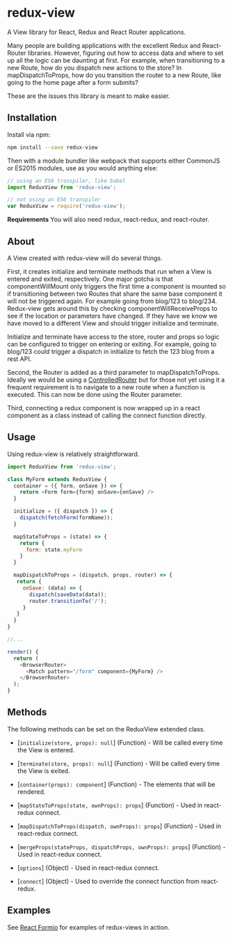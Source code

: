 # redux-view
A View library for React, Redux and React Router applications.

Many people are building applications with the excellent Redux and React-Router libraries. However, figuring out how to access data and where to set up all the logic can be daunting at first. For example, when transitioning to a new Route, how do you dispatch new actions to the store? In mapDispatchToProps, how do you transition the router to a new Route, like going to the home page after a form submits?

These are the issues this library is meant to make easier.

## Installation

 Install via npm:
 
 ```bash
 npm install --save redux-view
 ```
 
 Then with a module bundler like webpack that supports either CommonJS or ES2015 modules, use as you would anything else:
 
 ```javascript
 // using an ES6 transpiler, like babel
 import ReduxView from 'redux-view';
 
 // not using an ES6 transpiler
 var ReduxView = require('redux-view');
 ```
 
**Requirements**
You will also need redux, react-redux, and react-router.
 
## About
A View created with redux-view will do several things.
 
First, it creates initialize and terminate methods that run when a View is entered and exited, respectively. One major gotcha is that componentWillMount only triggers the first time a component is mounted so if transitioning between two Routes that share the same base component it will not be triggered again. For example going from blog/123 to blog/234. Redux-view gets around this by checking componentWillReceiveProps to see if the location or parameters have changed. If they have we know we have moved to a different View and should trigger initialize and terminate.
 
Initialize and terminate have access to the store, router and props so logic can be configured to trigger on entering or exiting. For example, going to blog/123 could trigger a dispatch in initialize to fetch the 123 blog from a rest API.
 
Second, the Router is added as a third parameter to mapDispatchToProps. Ideally we would be using a [ControlledRouter](https://github.com/ReactTraining/react-router-addons-controlled) but for those not yet using it a frequent requirement is to navigate to a new route when a function is executed. This can now be done using the Router parameter.
 
Third, connecting a redux component is now wrapped up in a react component as a class instead of calling the connect function directly.
 
## Usage
Using redux-view is relatively straightforward.
 
```javascript
import ReduxView from 'redux-view';

class MyForm extends ReduxView {
  container = ({ form, onSave }) => {
    return <Form form={form} onSave={onSave} />
  }

  initialize = ({ dispatch }) => {
    dispatch(fetchForm(formName));
  }

  mapStateToProps = (state) => {
    return {
      form: state.myForm
    }
  }

  mapDispatchToProps = (dispatch, props, router) => {
   return {
     onSave: (data) => {
       dispatch(saveData(data));
       router.transitionTo('/');
     }
   }
  }
}

//...

render() {
  return (
    <BrowserRouter>
      <Match pattern="/form" component={MyForm} />
    </BrowserRouter>
  );
}
```
 
## Methods
The following methods can be set on the ReduxView extended class.

* [`initialize(store, props): null`] \(Function) - Will be called every time the View is entered.
  
* [`terminate(store, props): null`] \(Function) - Will be called every time the View is exited.
  
* [`container(props): component`] \(Function) - The elements that will be rendered.
  
* [`mapStateToProps(state, ownProps): props`] \(Function) - Used in react-redux connect.
  
* [`mapDispatchToProps(dispatch, ownProps): props`] \(Function) - Used in react-redux connect.
  
* [`mergeProps(stateProps, dispatchProps, ownProps): props`] \(Function) - Used in react-redux connect.
  
* [`options`] \(Object) - Used in react-redux connect.

* [`connect`] \(Object) - Used to override the connect function from react-redux.
 
## Examples
See [React Formio](https://github.com/formio/react-formio/tree/master/src) for examples of redux-views in action.
